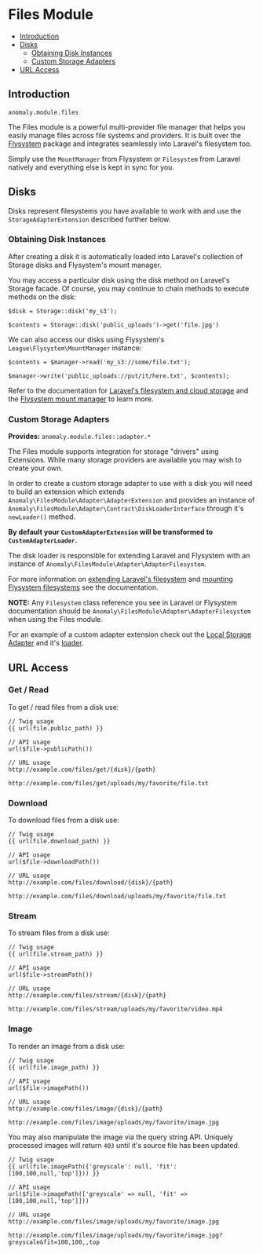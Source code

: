 # Files Module

- [Introduction](#introduction)
- [Disks](#disks)
    - [Obtaining Disk Instances](#obtaining-disk-instances)
    - [Custom Storage Adapters](#custom-storage-adapters)
- [URL Access](#url-access)


<a name="introduction"></a>
## Introduction

`anomaly.module.files`

The Files module is a powerful multi-provider file manager that helps you easily manage files across file systems and providers. It is built over the [Flysystem](http://flysystem.thephpleague.com/) package and integrates seamlessly into Laravel's filesystem too.

Simply use the `MountManager` from Flysystem or `Filesystem` from Laravel natively and everything else is kept in sync for you. 


<a name="disks"></a>
## Disks

Disks represent filesystems you have available to work with and use the `StorageAdapterExtension` described further below. 

<a name="obtaining-disk-instances"></a>
### Obtaining Disk Instances

After creating a disk it is automatically loaded into Laravel's collection of Storage disks and Flysystem's mount manager.

You may access a particular disk using the disk method on Laravel's Storage facade. Of course, you may continue to chain methods to execute methods on the disk:

    $disk = Storage::disk('my_s3');
    
    $contents = Storage::disk('public_uploads')->get('file.jpg')

We can also access our disks using Flysystem's `League\Flysystem\MountManager` instance:

    $contents = $manager->read('my_s3://some/file.txt');
    
    $manager->write('public_uploads://put/it/here.txt', $contents);

Refer to the documentation for [Laravel's filesystem and cloud storage](http://laravel.com/docs/5.1/filesystem) and the [Flysystem mount manager](http://flysystem.thephpleague.com/mount-manager/) to learn more.

<a name="custom-storage-adapters"></a>
### Custom Storage Adapters

**Provides:** `anomaly.module.files::adapter.*`

The Files module supports integration for storage "drivers" using Extensions. While many storage providers are available you may wish to create your own.

In order to create a custom storage adapter to use with a disk you will need to build an extension which extends `Anomaly\FilesModule\Adapter\AdapterExtension` and provides an instance of `Anomaly\FilesModule\Adapter\Contract\DiskLoaderInterface` through it's `newLoader()` method.

**By default your `CustomAdapterExtension` will be transformed to `CustomAdapterLoader`.**

The disk loader is responsible for extending Laravel and Flysystem with an instance of `Anomaly\FilesModule\Adapter\AdapterFilesystem`.

For more information on [extending Laravel's filesystem](http://laravel.com/docs/5.1/filesystem#custom-filesystems) and [mounting Flysystem filesystems](http://flysystem.thephpleague.com/mount-manager/) see the documentation.

**NOTE:** Any `Filesystem` class reference you see in Laravel or Flysystem documentation should be `Anomaly\FilesModule\Adapter\AdapterFilesystem` when using the Files module.

For an example of a custom adapter extension check out the [Local Storage Adapter](https://github.com/anomalylabs/local_storage_adapter-extension) and it's [loader](https://github.com/anomalylabs/local_storage_adapter-extension/blob/1.0/master/src/LocalStorageAdapterLoader.php).


<a name="url-access"></a>
## URL Access

### Get / Read

To get / read files from a disk use:

    // Twig usage
    {{ url(file.public_path) }}
    
    // API usage
    url($file->publicPath())
    
    // URL usage
    http://example.com/files/get/{disk}/{path}
    
    http://example.com/files/get/uploads/my/favorite/file.txt

### Download

To download files from a disk use:

    // Twig usage
    {{ url(file.download_path) }}
    
    // API usage
    url($file->downloadPath())
    
    // URL usage
    http://example.com/files/download/{disk}/{path}
    
    http://example.com/files/download/uploads/my/favorite/file.txt

### Stream

To stream files from a disk use:

    // Twig usage
    {{ url(file.stream_path) }}
    
    // API usage
    url($file->streamPath())
    
    // URL usage
    http://example.com/files/stream/{disk}/{path}
    
    http://example.com/files/stream/uploads/my/favorite/video.mp4

### Image

To render an image from a disk use:

    // Twig usage
    {{ url(file.image_path) }}
    
    // API usage
    url($file->imagePath())

    // URL usage
    http://example.com/files/image/{disk}/{path}
    
    http://example.com/files/image/uploads/my/favorite/image.jpg

You may also manipulate the image via the query string API. Uniquely processed images will return `403` until it's source file has been updated.

    // Twig usage
    {{ url(file.imagePath({'greyscale': null, 'fit': [100,100,null,'top']})) }}
    
    // API usage
    url($file->imagePath(['greyscale' => null, 'fit' => [100,100,null,'top']]))
    
    // URL usage
    http://example.com/files/image/uploads/my/favorite/image.jpg
    
    http://example.com/files/image/uploads/my/favorite/image.jpg?greyscale&fit=100,100,,top

